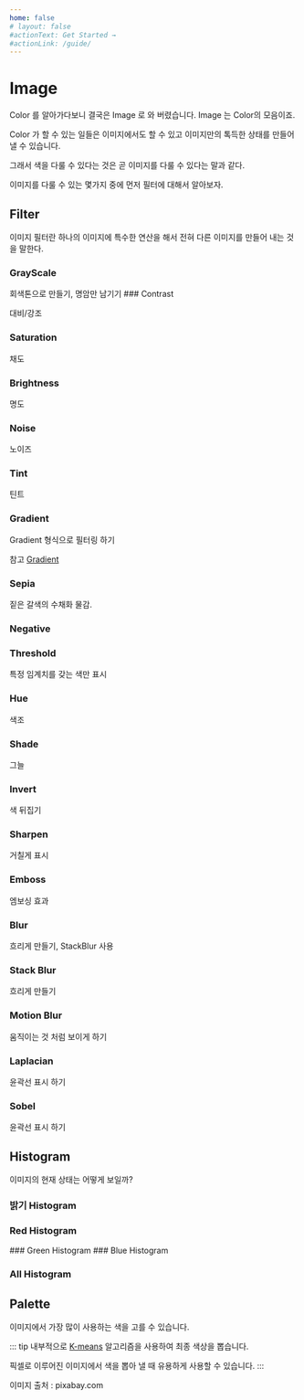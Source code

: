 ```yaml
---
home: false
# layout: false
#actionText: Get Started →
#actionLink: /guide/
---
```


# Image

Color 를 알아가다보니  결국은 Image 로 와 버렸습니다.  Image 는 Color의 모음이죠. 

Color 가 할 수 있는 일들은 이미지에서도 할 수 있고 이미지만의 톡득한 상태를 만들어 낼 수 있습니다. 

그래서 색을 다룰 수 있다는 것은 곧 이미지를 다룰 수 있다는 말과 같다. 

이미지를 다룰 수 있는 몇가지 중에  먼저 필터에 대해서 알아보자. 


## Filter 

이미지 필터란  하나의 이미지에 특수한 연산을 해서 전혀 다른 이미지를 만들어 내는 것을 말한다. 

### GrayScale

<image-filter :filter="['grayscale', 100]" filterValue1Text="Adjust" />
회색톤으로 만들기, 명암만 남기기 
### Contrast

<image-filter :filter="['contrast', 50]" :min="-100" :max="100" />

대비/강조
### Saturation 
<image-filter :filter="['saturation', 30]" />
채도

### Brightness
<image-filter :filter="['brightness', 50]" description="명도" /> 
명도

### Noise
<image-filter :filter="['noise', 50]" filterValue1Text="Adjust" :min="1" />
노이즈

### Tint
<image-filter :filter="['tint', 0.1, 0.1, 0.1]" filterValue1Text="red" filterValue2Text="green" filterValue3Text="blue" :max="1" :min="0" :step="0.01" />
틴트   

### Gradient 
<image-filter :filter="['gradient', 'black,rgba(255, 255, 30, 0.5)', 40]" filterValue1Type="input" filterValue1Text="Color List"  filterValue2Text="Scale" :min="10" :max="1000" /> 

Gradient 형식으로 필터링 하기 

참고 [Gradient](/ko/color/api.md#gradient-scale)

### Sepia
<image-filter :filter="['sepia', 100]" :min="-100" :max="100" />
짙은 갈색의 수채화 물감.

### Negative
<image-filter :filter="['negative', 50]" :min="0" :max="100" />

### Threshold
<image-filter :filter="['threshold', 120, 100]" filterValue1Text="Adjust" :min="0" :max="100" />
특정 임계치를 갖는 색만 표시

### Hue 
<image-filter :filter="['hue', 120]" filterValue1Text="Hue Color" :min="0" :max="360" />

색조

### Shade

<image-filter :filter="['shade', 3, 1, 1]" filterValue1Text="Red" filterValue2Text="Green" filterValue3Text="Blue" title="Shade"  :min="0" :max="10" :step="0.1" />

그늘 

### Invert

<image-filter :filter="['invert']" />

색 뒤집기 

### Sharpen 

<image-filter :filter="['sharpen']" />

거칠게 표시 

### Emboss 

<image-filter :filter="['emboss', 20]" :max="50" :step="0.1" />

엠보싱 효과

### Blur 
<image-filter :filter="['blur', 5]" :min="3" :max="100" />

흐리게 만들기, StackBlur 사용 

### Stack Blur 
<image-filter :filter="['stack-blur', 5]" filterValue1Text="Radius" :min="3" :max="100" />

흐리게 만들기

### Motion Blur 

<image-filter :filter="['motion-blur', 20]" />

움직이는 것 처럼 보이게 하기  

### Laplacian

<image-filter :filter="['laplacian', 100]" />

윤곽선 표시 하기

### Sobel 

<image-filter :filter="['sobel', 100]" />

윤곽선 표시 하기
      
## Histogram

이미지의 현재 상태는 어떻게 보일까? 

### 밝기 Histogram 
<image-histogram description="왼쪽은 어두운, 오른쪽은 밝은" :black="true" />

### Red Histogram
<image-histogram description="왼쪽은 어두운, 오른쪽은 밝은" :red="true" />
### Green Histogram
<image-histogram description="왼쪽은 어두운, 오른쪽은 밝은" :green="true" />
### Blue Histogram
<image-histogram description="파란색 계통은 거의 없는" :blue="true" />

### All Histogram
<image-histogram description="파란색 계통은 거의 없는" :blue="true" :red="true" :green="true" />
      
## Palette 

이미지에서 가장 많이 사용하는 색을 고를 수 있습니다. 

<image-palette description="가장 많이 쓰는 컬러를 뽑아보자." :count="10" /> 

::: tip
내부적으로 [K-means](http://norman3.github.io/prml/docs/chapter09/1.html) 알고리즘을 사용하여 최종 색상을 뽑습니다. 

픽셀로 이루어진 이미지에서 색을 뽑아 낼 때 유용하게 사용할 수 있습니다. 
:::

이미지 출처 : pixabay.com

<image-palette-item src="/resources/image/palette/daylight.jpg" :count="20" />  

<image-palette-item src="/resources/image/palette/butterfly.jpg" :count="20" />  

<image-palette-item src="/resources/image/palette/dandelion.jpg" :count="20" />  

<image-palette-item src="/resources/image/palette/flower.jpg" :count="20" />  

<image-palette-item src="/resources/image/palette/spring.jpg" :count="20" />  